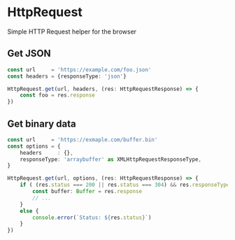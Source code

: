# HttpRequest

Simple HTTP Request helper for the browser

## Get JSON

```TypeScript
const url     = 'https://example.com/foo.json'
const headers = {responseType: 'json'}

HttpRequest.get(url, headers, (res: HttpRequestResponse) => {
	const foo = res.response
})

```

## Get binary data

```TypeScript
const url     = 'https://exmaple.com/buffer.bin'
const options = {
	headers     : {},
	responseType: 'arraybuffer' as XMLHttpRequestResponseType,
}

HttpRequest.get(url, options, (res: HttpRequestResponse) => {
	if ( (res.status === 200 || res.status === 304) && res.responseType === 'arraybuffer') {
		const buffer: Buffer = res.response
		// ...
	}
	else {
		console.error(`Status: ${res.status}`)
	}
})

```


